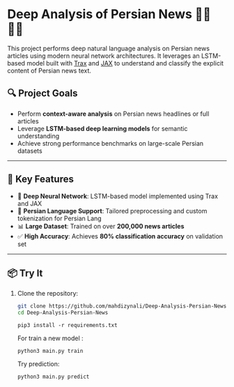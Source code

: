 # Deep Analysis of Persian News 📰🧠🇮🇷

This project performs deep natural language analysis on Persian news articles using modern neural network architectures. It leverages an LSTM-based model built with [Trax](https://github.com/google/trax) and [JAX](https://github.com/google/jax) to understand and classify the explicit content of Persian news text.

## 🔍 Project Goals

- Perform **context-aware analysis** on Persian news headlines or full articles
- Leverage **LSTM-based deep learning models** for semantic understanding
- Achieve strong performance benchmarks on large-scale Persian datasets

---

## 🚀 Key Features

- 🧠 **Deep Neural Network**: LSTM-based model implemented using Trax and JAX
- 📰 **Persian Language Support**: Tailored preprocessing and custom tokenization for Persian Lang
- 📊 **Large Dataset**: Trained on over **200,000 news articles**
- ✅ **High Accuracy**: Achieves **80% classification accuracy** on validation set

---

## 📦 Try It

1. Clone the repository:
   ```bash
   git clone https://github.com/mahdizynali/Deep-Analysis-Persian-News.git
   cd Deep-Analysis-Persian-News
   ```
   ```
   pip3 install -r requirements.txt
   ```
   For train a new model :
   ```
   python3 main.py train
   ```
   Try prediction:
   ```
   python3 main.py predict
   ```
